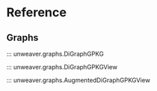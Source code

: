 # Reference

## Graphs

::: unweaver.graphs.DiGraphGPKG

::: unweaver.graphs.DiGraphGPKGView

::: unweaver.graphs.AugmentedDiGraphGPKGView
